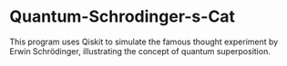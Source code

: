 # Quantum-Schrodinger-s-Cat
This program uses Qiskit to simulate the famous thought experiment by Erwin Schrödinger, illustrating the concept of quantum superposition.
